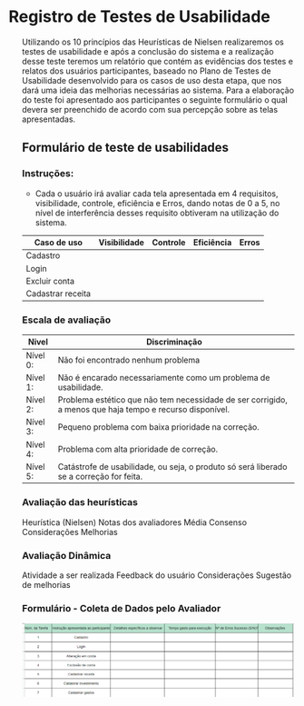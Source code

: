 # Registro de Testes de Usabilidade

<ol>

  Utilizando os 10 princípios das Heurísticas de Nielsen realizaremos os testes de usabilidade e após a conclusão do sistema e a realização desse teste teremos um relatório que contém as evidências dos testes e relatos dos usuários participantes, baseado no Plano de Testes de Usabilidade desenvolvido para os casos de uso desta etapa, que nos dará uma ideia das melhorias necessárias ao sistema. 
Para  a elaboração do teste foi apresentado aos participantes o seguinte formulário o qual devera ser preenchido de acordo com sua percepção sobre as telas apresentadas. 

##  Formulário de teste de usabilidades

 ### Instruções: 
* Cada  o usuário irá avaliar cada tela apresentada em 4 requisitos, visibilidade,  controle, eficiência e Erros, dando notas de 0 a 5, no nível de interferência desses requisito obtiveram na utilização do sistema.   


|Caso de uso|	Visibilidade|	Controle| Eficiência|	Erros|
|-----------|-------------|---------|-----------|------|
Cadastro		|             |         |           |      |		
Login			  |             |         |           |      |				
Excluir conta|            |         |           |      |				
Cadastrar receita|        |         |           |      |				


### Escala de avaliação


|Nivel|Discriminação|  
|---------|-----------|  
|Nível 0: |Não foi encontrado nenhum problema| 
|Nível 1: |Não é encarado necessariamente como um problema de usabilidade.| 
|Nível 2: |Problema estético que não tem necessidade de ser corrigido, a menos que haja tempo e recurso disponível.| 
|Nível 3: |Pequeno problema com baixa prioridade na correção.| 
|Nível 4: |Problema com alta prioridade de correção.| 
|Nível 5:	|Catástrofe de usabilidade, ou seja, o produto só será liberado se a correção for feita.| 


### Avaliação das heurísticas

Heurística (Nielsen)	Notas dos avaliadores	Média	Consenso	Considerações	Melhorias
			
			


### Avaliação Dinâmica 
Atividade a ser realizada	Feedback do usuário	Considerações	Sugestão de melhorias

### Formulário - Coleta de Dados pelo Avaliador	

![Formulário - Coleta de Dados pelo Avaliador](https://github.com/ICEI-PUC-Minas-PMV-ADS/pmv-ads-2021-2-e2-proj-int-t4-desk-lm2/blob/main/docs/img/2021-11-03%20(3).png?raw=true) 

</ol>
